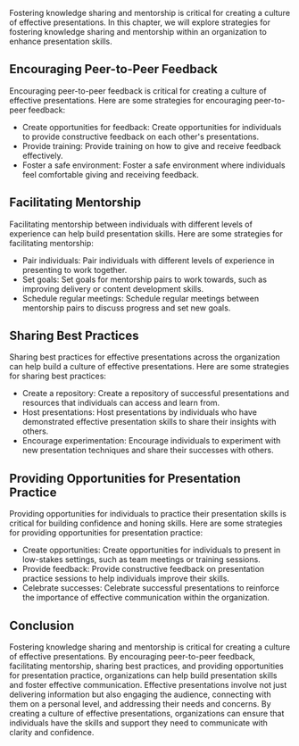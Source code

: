 
Fostering knowledge sharing and mentorship is critical for creating a culture of effective presentations. In this chapter, we will explore strategies for fostering knowledge sharing and mentorship within an organization to enhance presentation skills.

Encouraging Peer-to-Peer Feedback
---------------------------------

Encouraging peer-to-peer feedback is critical for creating a culture of effective presentations. Here are some strategies for encouraging peer-to-peer feedback:

* Create opportunities for feedback: Create opportunities for individuals to provide constructive feedback on each other's presentations.
* Provide training: Provide training on how to give and receive feedback effectively.
* Foster a safe environment: Foster a safe environment where individuals feel comfortable giving and receiving feedback.

Facilitating Mentorship
-----------------------

Facilitating mentorship between individuals with different levels of experience can help build presentation skills. Here are some strategies for facilitating mentorship:

* Pair individuals: Pair individuals with different levels of experience in presenting to work together.
* Set goals: Set goals for mentorship pairs to work towards, such as improving delivery or content development skills.
* Schedule regular meetings: Schedule regular meetings between mentorship pairs to discuss progress and set new goals.

Sharing Best Practices
----------------------

Sharing best practices for effective presentations across the organization can help build a culture of effective presentations. Here are some strategies for sharing best practices:

* Create a repository: Create a repository of successful presentations and resources that individuals can access and learn from.
* Host presentations: Host presentations by individuals who have demonstrated effective presentation skills to share their insights with others.
* Encourage experimentation: Encourage individuals to experiment with new presentation techniques and share their successes with others.

Providing Opportunities for Presentation Practice
-------------------------------------------------

Providing opportunities for individuals to practice their presentation skills is critical for building confidence and honing skills. Here are some strategies for providing opportunities for presentation practice:

* Create opportunities: Create opportunities for individuals to present in low-stakes settings, such as team meetings or training sessions.
* Provide feedback: Provide constructive feedback on presentation practice sessions to help individuals improve their skills.
* Celebrate successes: Celebrate successful presentations to reinforce the importance of effective communication within the organization.

Conclusion
----------

Fostering knowledge sharing and mentorship is critical for creating a culture of effective presentations. By encouraging peer-to-peer feedback, facilitating mentorship, sharing best practices, and providing opportunities for presentation practice, organizations can help build presentation skills and foster effective communication. Effective presentations involve not just delivering information but also engaging the audience, connecting with them on a personal level, and addressing their needs and concerns. By creating a culture of effective presentations, organizations can ensure that individuals have the skills and support they need to communicate with clarity and confidence.
